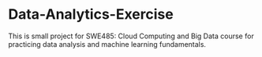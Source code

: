# Data-Analytics-Exercise
This is small project for SWE485: Cloud Computing and Big Data course for practicing data analysis and machine learning fundamentals. 
